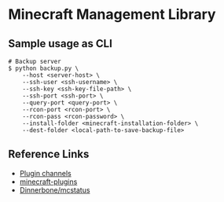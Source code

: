 # Minecraft Management Library #

## Sample usage as CLI ##

    # Backup server
    $ python backup.py \
        --host <server-host> \
        --ssh-user <ssh-username> \
        --ssh-key <ssh-key-file-path> \
        --ssh-port <ssh-port> \
        --query-port <query-port> \
        --rcon-port <rcon-port> \
        --rcon-pass <rcon-password> \
        --install-folder <minecraft-installation-folder> \
        --dest-folder <local-path-to-save-backup-file>

## Reference Links ##

- [Plugin channels](https://wiki.vg/Plugin_channels)
- [minecraft-plugins](https://github.com/topics/minecraft-plugins)
- [Dinnerbone/mcstatus](https://github.com/Dinnerbone/mcstatus)
